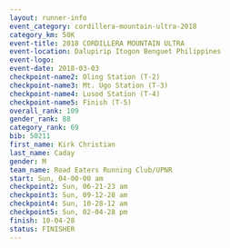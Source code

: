 ```yaml
---
layout: runner-info 
event_category: cordillera-mountain-ultra-2018 
category_km: 50K 
event-title: 2018 CORDILLERA MOUNTAIN ULTRA 
event-location: Dalupirip Itogon Benguet Philippines 
event-logo: 
event-date: 2018-03-03 
checkpoint-name2: Oling Station (T-2) 
checkpoint-name3: Mt. Ugo Station (T-3) 
checkpoint-name4: Lusod Station (T-4) 
checkpoint-name5: Finish (T-5) 
overall_rank: 109
gender_rank: 88
category_rank: 69
bib: 50211
first_name: Kirk Christian
last_name: Caday
gender: M
team_name: Road Eaters Running Club/UPNR
start: Sun, 04-00-00 am
checkpoint2: Sun, 06-21-23 am
checkpoint3: Sun, 09-12-28 am
checkpoint4: Sun, 10-28-12 am
checkpoint5: Sun, 02-04-28 pm
finish: 10-04-28
status: FINISHER
---
```

